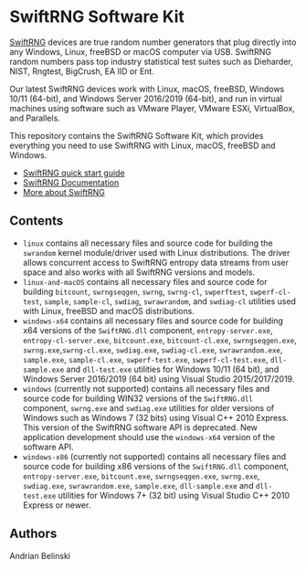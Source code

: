 # SwiftRNG Software Kit

[SwiftRNG](https://tectrolabs.com/swiftrng/) devices are true random number generators that plug directly into any Windows, Linux, freeBSD or macOS computer via USB. SwiftRNG random numbers pass top industry statistical test suites such as Dieharder, NIST, Rngtest, BigCrush, EA IID or Ent.

Our latest SwiftRNG devices work with Linux, macOS, freeBSD, Windows 10/11 (64-bit), and Windows Server 2016/2019 (64-bit), and run in virtual machines using software such as VMware Player, VMware ESXi, VirtualBox, and Parallels.

This repository contains the SwiftRNG Software Kit, which provides everything you need to use SwiftRNG with Linux, macOS, freeBSD and Windows.

* [SwiftRNG quick start guide](https://tectrolabs.com/docs/swiftrng/quick-start/)
* [SwiftRNG Documentation](https://tectrolabs.com/docs/swiftrng/)
* [More about SwiftRNG](https://tectrolabs.com/swiftrng/)

## Contents

* `linux` contains all necessary files and source code for building the `swrandom` kernel module/driver used with Linux distributions. The driver allows concurrent access to SwiftRNG entropy data streams from user space and also works with all SwiftRNG versions and models.
* `linux-and-macOS` contains all necessary files and source code for building `bitcount`, `swrngseqgen`, `swrng`, `swrng-cl`, `swperftest`, `swperf-cl-test`, `sample`, `sample-cl`, `swdiag`, `swrawrandom`, and `swdiag-cl` utilities used with Linux, freeBSD and macOS distributions.
* `windows-x64` contains all necessary files and source code for building x64 versions of the `SwiftRNG.dll` component, `entropy-server.exe`, `entropy-cl-server.exe`, `bitcount.exe`, `bitcount-cl.exe`, `swrngseqgen.exe`, `swrng.exe`,`swrng-cl.exe`, `swdiag.exe`, `swdiag-cl.exe`, `swrawrandom.exe`, `sample.exe`, `sample-cl.exe`, `swperf-test.exe`, `swperf-cl-test.exe`, `dll-sample.exe` and `dll-test.exe` utilities for Windows 10/11 (64 bit), and Windows Server 2016/2019 (64 bit) using Visual Studio 2015/2017/2019.
* `windows` (currently not supported) contains all necessary files and source code for building WIN32 versions of the `SwiftRNG.dll` component, `swrng.exe` and `swdiag.exe` utilities for older versions of Windows such as Windows 7 (32 bits) using Visual C++ 2010 Express. This version of the SwiftRNG software API is deprecated. New application development should use the `windows-x64` version of the software API.
* `windows-x86` (currently not supported) contains all necessary files and source code for building x86 versions of the `SwiftRNG.dll` component, `entropy-server.exe`, `bitcount.exe`, `swrngseqgen.exe`, `swrng.exe`, `swdiag.exe`, `swrawrandom.exe`, `sample.exe`, `dll-sample.exe` and `dll-test.exe` utilities for Windows 7+ (32 bit) using Visual Studio C++ 2010 Express or newer.

## Authors

Andrian Belinski  
